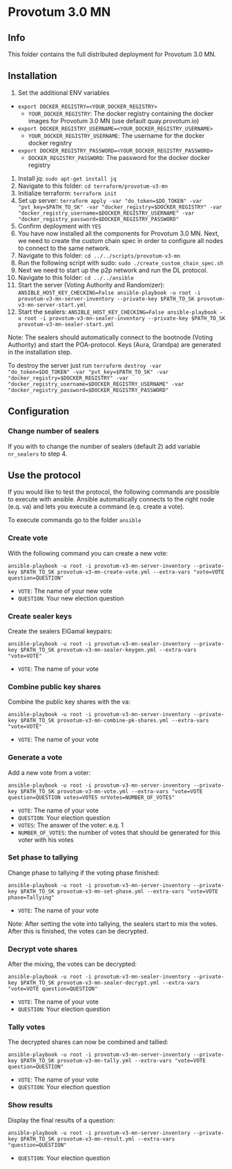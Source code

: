 # Provotum 3.0 MN

## Info

This folder contains the full distributed deployment for Provotum 3.0 MN.

## Installation

1. Set the additional ENV variables

  - `export DOCKER_REGISTRY=<YOUR_DOCKER_REGISTRY>`
    - `YOUR_DOCKER_REGISTRY`: The docker registry containing the docker images for Provotum 3.0 MN (use default quay.provotum.io)
  - `export DOCKER_REGISTRY_USERNAME=<YOUR_DOCKER_REGISTRY_USERNAME>`
    - `YOUR_DOCKER_REGISTRY_USERNAME`: The username for the docker docker registry
  - `export DOCKER_REGISTRY_PASSWORD=<YOUR_DOCKER_REGISTRY_PASSWORD>`
    - `DOCKER_REGISTRY_PASSWORD`: The password for the docker docker registry


1. Install jq: `sudo apt-get install jq`
2. Navigate to this folder: `cd terraform/provotum-v3-mn`
3. Initialize terraform: `terraform init`
4. Set up server: `terraform apply -var "do_token=$DO_TOKEN" -var "pvt_key=$PATH_TO_SK" -var "docker_registry=$DOCKER_REGISTRY" -var "docker_registry_username=$DOCKER_REGISTRY_USERNAME" -var "docker_registry_password=$DOCKER_REGISTRY_PASSWORD"`
5. Confirm deployment with `YES`
6. You have now installed all the components for Provotum 3.0 MN. Next, we need to create the custom chain spec in order to configure all nodes to connect to the same network.
7. Navigate to this folder: `cd ../../scripts/provotum-v3-mn`
8. Run the following script with sudo: `sudo ./create_custom_chain_spec.sh`
9. Next we need to start up the p2p network and run the DL protocol.
10. Navigate to this folder: `cd ../../ansible`
11. Start the server (Voting Authority and Randomizer): `ANSIBLE_HOST_KEY_CHECKING=False ansible-playbook -u root -i provotum-v3-mn-server-inventory --private-key $PATH_TO_SK provotum-v3-mn-server-start.yml`
12. Start the sealers: `ANSIBLE_HOST_KEY_CHECKING=False ansible-playbook -u root -i provotum-v3-mn-sealer-inventory --private-key $PATH_TO_SK provotum-v3-mn-sealer-start.yml`

Note: The sealers should automatically connect to the bootnode (Voting Authority) and start the POA-protocol. Keys (Aura, Grandpa) are generated in the installation step.

To destroy the server just run `terraform destroy -var "do_token=$DO_TOKEN" -var "pvt_key=$PATH_TO_SK" -var "docker_registry=$DOCKER_REGISTRY" -var "docker_registry_username=$DOCKER_REGISTRY_USERNAME" -var "docker_registry_password=$DOCKER_REGISTRY_PASSWORD"`

## Configuration

### Change number of sealers

If you with to change the number of sealers (default 2) add variable `nr_sealers` to step 4.

## Use the protocol

If you would like to test the protocol, the following commands are possible to execute with ansible. Ansible automatically connects to the right node (e.q. va) and lets you execute a command (e.q. create a vote).

To execute commands go to the folder `ansible`

### Create vote

With the following command you can create a new vote:

`ansible-playbook -u root -i provotum-v3-mn-server-inventory --private-key $PATH_TO_SK provotum-v3-mn-create-vote.yml --extra-vars "vote=VOTE question=QUESTION"`

  - `VOTE`: The name of your new vote
  - `QUESTION`: Your new election question

### Create sealer keys

Create the sealers ElGamal keypairs:

`ansible-playbook -u root -i provotum-v3-mn-sealer-inventory --private-key $PATH_TO_SK provotum-v3-mn-sealer-keygen.yml --extra-vars "vote=VOTE"`

  - `VOTE`: The name of your vote

### Combine public key shares

Combine the public key shares with the va:

`ansible-playbook -u root -i provotum-v3-mn-server-inventory --private-key $PATH_TO_SK provotum-v3-mn-combine-pk-shares.yml --extra-vars "vote=VOTE"`

  - `VOTE`: The name of your vote

### Generate a vote

Add a new vote from a voter:

`ansible-playbook -u root -i provotum-v3-mn-server-inventory --private-key $PATH_TO_SK provotum-v3-mn-vote.yml --extra-vars "vote=VOTE question=QUESTION votes=VOTES nrVotes=NUMBER_OF_VOTES"`

  - `VOTE`: The name of your vote
  - `QUESTION`: Your election question
  - `VOTES`: The answer of the voter: e.q. 1
  - `NUMBER_OF_VOTES`: the number of votes that should be generated for this voter with his votes

### Set phase to tallying

Change phase to tallying if the voting phase finished:

`ansible-playbook -u root -i provotum-v3-mn-server-inventory --private-key $PATH_TO_SK provotum-v3-mn-set-phase.yml --extra-vars "vote=VOTE phase=Tallying"`

  - `VOTE`: The name of your vote

Note: After setting the vote into tallying, the sealers start to mix the votes. After this is finished, the votes can be decrypted.

### Decrypt vote shares

After the mixing, the votes can be decrypted:

`ansible-playbook -u root -i provotum-v3-mn-sealer-inventory --private-key $PATH_TO_SK provotum-v3-mn-sealer-decrypt.yml --extra-vars "vote=VOTE question=QUESTION"`

  - `VOTE`: The name of your vote
  - `QUESTION`: Your election question

### Tally votes

The decrypted shares can now be combined and tallied:

`ansible-playbook -u root -i provotum-v3-mn-server-inventory --private-key $PATH_TO_SK provotum-v3-mn-tally.yml --extra-vars "vote=VOTE question=QUESTION"`

  - `VOTE`: The name of your vote
  - `QUESTION`: Your election question

### Show results

Display the final results of a question:

`ansible-playbook -u root -i provotum-v3-mn-server-inventory --private-key $PATH_TO_SK provotum-v3-mn-result.yml --extra-vars "question=QUESTION"`

  - `QUESTION`: Your election question
